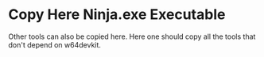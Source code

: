 # Copy Here Ninja.exe Executable

Other tools can also be copied here. Here one should copy all the tools that don't depend on w64devkit.
